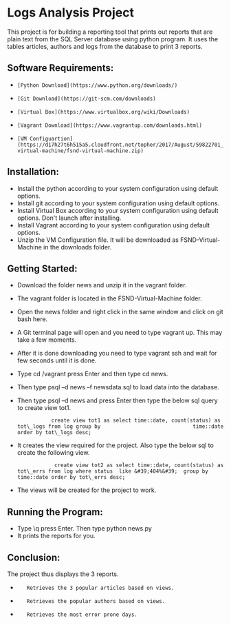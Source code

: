 # Logs Analysis Project #

This project is for building a reporting tool that prints out reports that are plain text from the SQL Server database using python program. It uses the tables articles, authors and logs  from the database to print 3 reports.

## Software Requirements: ##

*     [Python Download](https://www.python.org/downloads/)

*     [Git Download](https://git-scm.com/downloads)

*     [Virtual Box](https://www.virtualbox.org/wiki/Downloads)

*     [Vagrant Download](https://www.vagrantup.com/downloads.html)

*     [VM Configuartion](https://d17h27t6h515a5.cloudfront.net/topher/2017/August/59822701_fsnd-virtual-machine/fsnd-virtual-machine.zip)

## Installation: ##

- Install the python according to your system configuration using default options.
- Install git according to your system configuration using default options.
- Install Virtual Box according to your system configuration using default options. Don&#39;t launch after installing.
- Install Vagrant according to your system configuration using default options.
- Unzip the VM Configuration file. It will be downloaded as FSND-Virtual-Machine in the downloads folder.

## Getting Started: ##

- Download the folder news and unzip it in the vagrant folder.
- The vagrant folder is located in the FSND-Virtual-Machine folder.
- Open the news folder and right click in the same window and click on git bash here.
- A  Git terminal page will open and you need to type vagrant up. This may take a few moments.
- After it is done downloading you need to type vagrant ssh and wait for few seconds until it  is done.
- Type cd /vagrant press Enter and then type cd news.
- Then type psql  –d news  –f newsdata.sql  to load data into the database.
- Then type psql –d news and press Enter then type the below sql query to create view tot1.

                 create view tot1 as select time::date, count(status) as tot\_logs from log group by                              time::date order by tot\_logs desc;

- It creates the view required for the project. Also type the below sql to create the
following view.

                  create view tot2 as select time::date, count(status) as tot\_errs from log where status  like &#39;404%&#39;  group by time::date order by tot\_errs desc;

- The views will be created for the project to work.

## Running the Program: ##

- Type \q press Enter. Then type python news.py
-  It prints the reports for you.

## Conclusion: ##

   The project thus displays the 3 reports.

-        Retrieves the 3 popular articles based on views.
-        Retrieves the popular authors based on views.
-        Retrieves the most error prone days.
